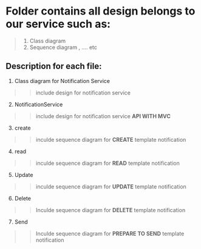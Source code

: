 # Folder contains all design belongs to our service such as:
> 1. Class diagram
> 2. Sequence diagram , .... etc

## Description for each file:
1. Class diagram for Notification Service
> > include design for notification service

2. NotificationService
> > include design for notification service **API WITH MVC**

3. create 
> > inculde sequence diagram for **CREATE** template notification

4. read
> > inculde sequence diagram for **READ** template notification

5. Update
> > inculde sequence diagram for **UPDATE** template notification

6. Delete
> > Inculde sequence diagram for **DELETE** template notification

7. Send
>> Inculde sequence diagram for **PREPARE TO SEND** template notification

